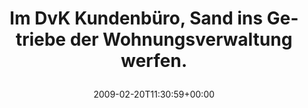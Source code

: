 ---
retweeted: false
source: <a href="http://twitter.com" rel="nofollow">Twitter Web Client</a>
entities:
  hashtags: []
  symbols: []
  user_mentions: []
  urls: []
display_text_range:
- '0'
- '67'
favorite_count: '0'
id_str: '1230208911'
truncated: false
retweet_count: '0'
id: '1230208911'
created_at: Fri Feb 20 11:30:59 +0000 2009
favorited: false
full_text: Im DvK Kundenbüro, Sand ins Getriebe der Wohnungsverwaltung werfen.
lang: de
tags:
- pesos/twitter
date: '2009-02-20T11:30:59+00:00'
src: https://twitter.com/bascht/status/1230208911
original_url: https://twitter.com/bascht/status/1230208911
type: twitter_tweet
text: Im DvK Kundenbüro, Sand ins Getriebe der Wohnungsverwaltung werfen.
title: 'Im DvK Kundenbüro, Sand ins Getriebe der Wohnungsverwaltung werfen.

  '

---